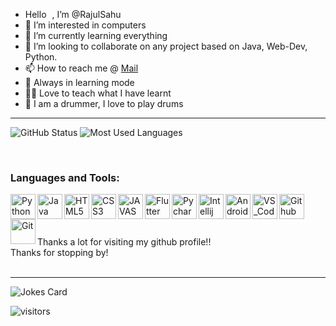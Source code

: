 - Hello <img src="https://github.com/TheDudeThatCode/TheDudeThatCode/blob/master/Assets/Hi.gif" width="5px">, I’m @RajulSahu
- 👀 I’m interested in computers
- 🌱 I’m currently learning everything
- 💞️ I’m looking to collaborate on any project based on Java, Web-Dev, Python.
- 📫 How to reach me @ [Mail](officialrajul1304@gmail.com)
- 📜 Always in learning mode
- 👨‍🏫 Love to teach what I have learnt 
- 🥁 I am a drummer, I love to play drums




***
<!--most used language chart
![Your Repository's Stats](https://github-readme-stats.vercel.app/api/top-langs/?username=RajulSahu&theme=blue-green)
-->

<p>
<img src="https://github-readme-stats.vercel.app/api?username=RajulSahu&count_private=true&show_icons=true&theme=tokyonight" alt="GitHub Status"/>
<img src = "https://github-readme-stats.vercel.app/api/top-langs/?username=RajulSahu&show_icons=true&layout=compact&theme=tokyonight" alt="Most Used Languages">
<p>
<br>
  
### Languages and Tools:

<img align="left" alt="Python" width="40px" src="https://user-images.githubusercontent.com/74370799/153476089-683e40ab-c813-4ca2-8cf3-7d03133c128c.svg"/>
<img align="left" alt="Java" width="40px" src="https://user-images.githubusercontent.com/74370799/153475961-26e027a3-7a12-45b3-b7da-fe20b7cda646.svg"/>
<img align="left" alt="HTML5" width="40px" src="https://user-images.githubusercontent.com/74370799/153475432-19830d44-2a81-41e4-bc61-d43870dd85e2.svg"/>
<img align="left" alt="CSS3" width="40px" src="https://user-images.githubusercontent.com/74370799/153475567-4fe50b7a-f767-4738-a1f9-35af1827e4f0.svg"/>
<img align="left" alt="JAVASCRIPT" width="40px" src="https://user-images.githubusercontent.com/74370799/153475243-5315fe8a-e806-45c1-b70e-3ad64e39bbbd.svg"/>
<img align="left" alt="Flutter" width="40px" src="https://user-images.githubusercontent.com/74370799/153474268-dc30c1b5-3d1e-4e1d-80f0-5b4310498b7e.svg"/>
<img align="left" alt="Pycharm" width="40px" src="https://user-images.githubusercontent.com/74370799/153475075-2492ed17-7815-4b1a-bf6c-aedcb87aa4b5.svg"/>
<img align="left" alt="Intellij" width="40px" src="https://user-images.githubusercontent.com/74370799/153474930-8829cf32-7996-40c5-93ea-83f2840adb5d.svg"/>
<img align="left" alt="Android_Studio" width="40px" src="https://user-images.githubusercontent.com/74370799/153474725-597fc17f-fc13-452a-9df6-080cdde6a2cd.svg"/>
<img align="left" alt="VS_Code" width="40px" src="https://user-images.githubusercontent.com/74370799/153476525-0c512e13-de2c-4ba4-bceb-d1de16f58d54.svg"/> 
<img align="left" alt="Github" width="40px" src="https://user-images.githubusercontent.com/74370799/153476733-e6e7eb12-8f1c-44fa-9d13-c5bbade94dfe.svg"/>
<img align="left" alt="Git" width="40px" src="https://user-images.githubusercontent.com/74370799/153476955-e1ade38c-94cb-4cb8-8e25-eef3a2bedf0d.svg"/>


<br>
<br>
<br>
<br>
  Thanks a lot for visiting my github profile!!
<br>
  Thanks for stopping by!
<br>
<br>
  
***
  
![Jokes Card](https://readme-jokes.vercel.app/api)

![visitors](https://visitor-badge.laobi.icu/badge?page_id=RajulSahu)
  

  
<!---
RajulSahu/RajulSahu is a ✨ special ✨ repository because its `README.md` (this file) appears on your GitHub profile.
You can click the Preview link to take a look at your changes.
--->
